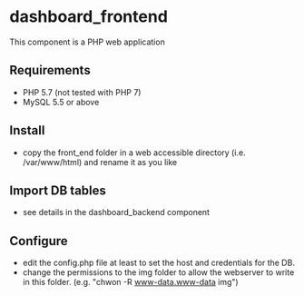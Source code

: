 # dashboard_frontend
This component is a PHP web application

## Requirements
- PHP 5.7 (not tested with PHP 7)
- MySQL 5.5 or above
## Install
- copy the front_end folder in a web accessible directory (i.e. /var/www/html) and rename it as you like
## Import DB tables
- see details in the dashboard_backend component
## Configure
- edit the config.php file at least to set the host and credentials for the DB.
- change the permissions to the img folder to allow the webserver to write in this folder. (e.g. "chwon -R www-data.www-data img")
